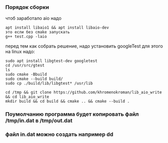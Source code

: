 ### Порядок сборки

чтоб заработало aio надо
```
apt install libaio1 && apt install libaio-dev
это если без cmake запускать
g++ test.cpp -laio
```
перед тем как собрать решение, надо установить googleTest для этого на linux надо:
```
sudo apt install libgtest-dev googletest
cd /usr/src/gtest
ls
sudo cmake -Bbuild
sudo cmake --build build/
sudo cp ./build/lib/libgtest* /usr/lib
```

```
cd /tmp && git clone https://github.com/khromenokroman/lib_aio_write && cd lib_aio_write
mkdir build && cd build && cmake .. && cmake --build .
```

### Поумолчанию программа будет копировать файл /tmp/in.dat в /tmp/out.dat
### файл in.dat можно создать например dd
